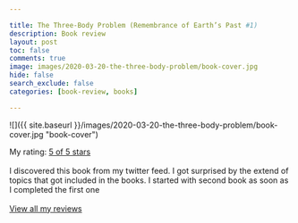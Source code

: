```yaml
---

title: The Three-Body Problem (Remembrance of Earth’s Past #1)
description: Book review
layout: post
toc: false
comments: true
image: images/2020-03-20-the-three-body-problem/book-cover.jpg
hide: false
search_exclude: false
categories: [book-review, books]

---
```


![]({{ site.baseurl }}/images/2020-03-20-the-three-body-problem/book-cover.jpg "book-cover")

My rating: <a href="https://www.goodreads.com/review/show/3231457735">5 of 5 stars</a><br /><br />
I discovered this book from my twitter feed. I got surprised by the extend of topics that got included in the books. I started with second book as soon as I completed the first one
<br/><br/>
<a href="https://www.goodreads.com/review/list/110304968-ravi">View all my reviews</a>
